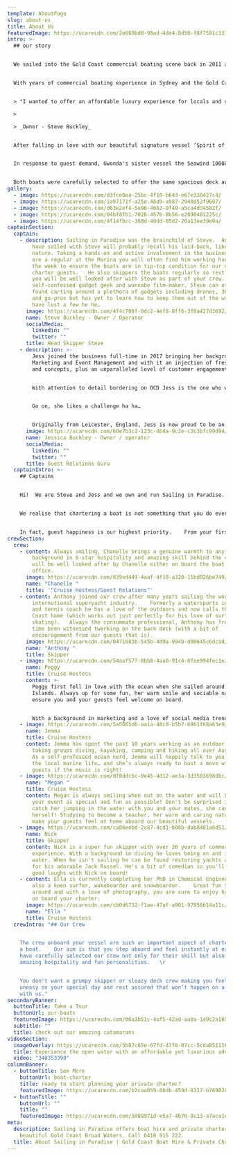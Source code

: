 ```yaml
---
template: AboutPage
slug: about-us
title: About Us
featuredImage: https://ucarecdn.com/2e668bd0-98ad-4de4-8d50-f8f7581c3377/
intro: >-
  ## our story


  We sailed into the Gold Coast commercial boating scene back in 2011 and thanks to our loyal guests and amazing crew we are thrilled to have grown to where we are now, offering 2 beautiful sailing catamarans for private charters and cruises departing from Marina Mirage.   


  With years of commercial boating experience in Sydney and the Gold Coast including skippering charter boats, water taxis, jet boats and commercial jet skis, Sailing in Paradise owner Steve Buckley brought a new style of sailing experience to the Coast.   


  > "I wanted to offer an affordable luxury experience for locals and visitors to get out on the water and experience the Gold Coast’s beautiful waterways and islands.  But most of all HAVE FUN doing it! "      

  >

  > _Owner - Steve Buckley_


  After falling in love with our beautiful signature vessel ‘Spirit of Gwonda’ (which remains one of the best catamarans on the water for social occasions) the dream became a reality and Sailing in Paradise was born.  


  In response to guest demand, Gwonda's sister vessel the Seawind 1000XL joined our fleet in 2018!


  Both boats were carefully selected to offer the same spacious deck area, stable sailing and beach landing capabilities.
gallery:
  - image: https://ucarecdn.com/d3fce9ea-25bc-4f10-b643-e67e330427c4/
  - image: https://ucarecdn.com/1a97171f-a25e-46d9-a987-2940d52f9607/
  - image: https://ucarecdn.com/d63e2ef4-5e96-4662-9f49-a5ca4d34582f/
  - image: https://ucarecdn.com/04bf8fb1-7026-457b-8b56-e2890481225c/
  - image: https://ucarecdn.com/4f14fbcc-388d-40dd-85d2-26a13ee39e9a/
captainSection:
  captain:
    - description: Sailing in Paradise was the brainchild of Steve.  Any of you who
        have sailed with Steve will probably recall his laid-back, likeable
        nature. Taking a hands-on and active involvement in the business, if you
        are a regular at the Marina you will often find him working hard during
        the week to ensure the boats are in tip-top condition for our next
        charter guests.   He also skippers the boats regularly so rest assured
        you will be well looked after with Steve as part of your crew.  A
        self-confessed gadget geek and wannabe film-maker, Steve can often be
        found carting around a plethora of gadgets including drones, 360 cameras
        and go-pros but has yet to learn how to keep them out of the water…we
        have lost a few he he…
      image: https://ucarecdn.com/4f4c708f-0dc2-4ef8-8ff6-3f0a427d3692/
      name: Steve Buckley - Owner / Operator
      socialMedia:
        linkedin: ""
        twitter: ""
      title: Head Skipper Steve
    - description: >-
        Jess joined the business full-time in 2017 bringing her background in
        Marketing and Event Management and with it an injection of fresh ideas
        and concepts, plus an unparalleled level of customer engagement.


        With attention to detail bordering on OCD Jess is the one who will make sure your crew are there, your catering is ready at precisely the right time and your... to be honest anything else you can throw at her…


        Go on, she likes a challenge ha ha…


        Originally from Leicester, England, Jess is now proud to be an Aussie and feels very lucky to be living in this beautiful part of the world.
      image: https://ucarecdn.com/60e7b3c2-123c-4b4a-9c2e-c3c3bfc99d94/
      name: Jessica Buckley - Owner / operator
      socialMedia:
        linkedin: ""
        twitter: ""
      title: Guest Relations Guru
  captainIntro: >-
    ## Captains


    Hi!  We are Steve and Jess and we own and run Sailing in Paradise.  


    We realise that chartering a boat is not something that you do every day. Our aim is to make the entire experience as easy as possible, so that when you finally step aboard you can really just relax and enjoy the charter.  


    In fact, guest happiness is our highest priority.    From your first enquiry, through to our optional catering/beverage packages and finally to our welcoming crew (who we are often told feel like part of the family after just a few short hours) we aim to exceed your expectations.   We encourage you to check out our social channels and Guest Reviews (Instagram, Facebook and Trip Advisor links at bottom of page) to really get a vibe for what we are about.
crewSection:
  crew:
    - content: Always smiling, Chanelle brings a genuine warmth to any charter, with a
        background in 6-star hospitality and amazing skill behind the camera you
        will be well looked after by Chanelle either on board the boat or in the
        office.
      image: https://ucarecdn.com/839ed449-4aaf-4f18-a320-15bd026be749/-/crop/748x586/0,32/-/preview/
      name: "Chanelle "
      title: '"Cruise Hostess/Guest Relations"'
    - content: Anthony joined our crew after many years sailing the world in the
        international superyacht industry.    Formerly a watersports instructor
        and tennis coach he has a love of the outdoors and now calls the Gold
        Coast home (which works out just perfectly for his love of surfing and
        skating).   Always the consummate professional, Anthony has from time to
        time been witnessed twerking on the back deck (with a bit of
        encouragement from our guests that is).
      image: https://ucarecdn.com/0471683b-545b-4d9a-9940-d00645c6dcad/-/crop/4000x3422/0,799/-/preview/
      name: "Anthony "
      title: Skipper
    - image: https://ucarecdn.com/54aaf577-8bb8-4aa0-91c4-0fae994fec1e/-/preview/-/enhance/10/
      name: Peggy
      title: Cruise Hostess
      content: >-
        Peggy first fell in love with the ocean when she sailed around the Greek
        Islands. Always up for some fun, her warm smile and sociable nature will
        ensure you and your guests feel welcome on board. 


        With a background in marketing and a love of social media trends, she likes to capture both those candid and ‘plandid’ moments with our on board camera.
    - image: https://ucarecdn.com/5a5665d6-aa1a-48c0-b5b7-6861f68a63e9/
      name: Jemma
      title: Cruise Hostess
      content: Jemma has spent the past 10 years working as an outdoor adventure guide
        taking groups diving, kayaking, camping and hiking all over Australia.
        As a self-professed ocean nerd, Jemma will happily talk to you all about
        the local marine life… and she’s always ready to bust a move with our
        guests if the music is right!
    - image: https://ucarecdn.com/df0ddcbc-0e45-4d12-ae3a-3d3503698dbc/-/crop/750x898/0,48/-/preview/-/enhance/21/
      name: "Megan "
      title: Cruise Hostess
      content: Megan is always smiling when out on the water and will be sure to make
        your event as special and fun as possible! Don't be surprised if you
        catch her jumping in the water with you and your mates, she can't help
        herself! Studying to become a teacher, her warm and caring nature will
        make your guests feel at home aboard our beautiful vessels.
    - image: https://ucarecdn.com/ca86eebd-2c87-4cd1-b08b-dab8481a6d51/-/preview/-/enhance/18/
      name: Nick
      title: Skipper
      content: Nick is a super fun skipper with over 20 years of commercial boating
        experience. With a background in diving he loves being on and in the
        water. When he isn't sailing he can be found restoring yachts and caring
        for his adorable Jack Russel. He's a bit of comedian so you'll have some
        good laughs with Nick on board!
    - content: Ella is currently completing her PhD in Chemical Engineering and is
        also a keen surfer, wakeboarder and snowboarder.    Great fun to be
        around and with a love of photography, you are sure to enjoy having Ella
        on board your charter.
      image: https://ucarecdn.com/cb0d6732-f1ae-47af-a901-97856b14a11c/-/crop/4000x3087/0,1233/-/preview/
      name: "Ella "
      title: Cruise Hostess
  crewIntro: "## Our Crew


    The crew onboard your vessel are such an important aspect of chartering
    a boat.    Our aim is that you step aboard and feel instantly at ease so we
    have carefully selected our crew not only for their skill but also their
    amazing hospitality and fun personalities.   \r


    You don't want a grumpy skipper or sleazy deck crew making you feel
    uneasy on your special day and rest assured that won’t happen on a charter
    with us."
secondaryBanner:
  buttonTitle: Take a Tour
  buttonUrl: our-boats
  featuredImage: https://ucarecdn.com/06a3b51c-4af5-42ad-aa0a-1d9c2a169443/
  subtitle: ""
  title: check out our amazing catamarans
videoSection:
  imageOverlay: https://ucarecdn.com/5b87c65e-67fd-47f8-87cc-5cda851116da/
  title: Experience the open water with an affordable yet luxurious adventure
  video: "348353390"
columnBanner:
  - buttonTitle: See More
    buttonUrl: boat-charter
    title: ready to start planning your private charter?
    featuredImage: https://ucarecdn.com/b2caa059-80db-459d-8317-b769028c50e9/
  - buttonTitle: ""
    buttonUrl: ""
    title: ""
    featuredImage: https://ucarecdn.com/1009971d-e5a7-4b76-8c13-a7aca1eccd8c/
meta:
  description: Sailing in Paradise offers boat hire and private charters on the
    beautiful Gold Coast Broad Waters. Call 0418 915 222.
  title: About Sailing in Paradise | Gold Coast Boat Hire & Private Charters
---
```

